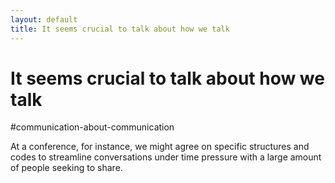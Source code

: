 ```yaml
---
layout: default
title: It seems crucial to talk about how we talk
---
```

# It seems crucial to talk about how we talk

#communication-about-communication

At a conference, for instance, we might agree on specific structures and codes to streamline conversations under time pressure with a large amount of people seeking to share. 